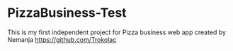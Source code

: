 # PizzaBusiness-Test
This is my first independent project for Pizza business web app created by Nemanja https://github.com/Trokolac 
